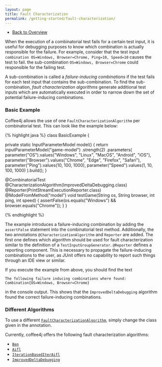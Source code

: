 ```yaml
---
layout: page
title: Fault Characterization
permalink: /getting-started/fault-characterization/
---
```


* [Back to Overview](../)

When the execution of a combinatorial test fails for a certain test input, it is useful for debugging purposes to know which
combination is actually responsible for the failure.
For example, consider that the test input `combination OS=Windows, Browser=Chrome, Ping=10, Speed=10` causes the test to fail.
the sub-combination `OS=Windows, Browser=Chrome` could responsible for the failing test.

A sub-combination is called a <i>failure-inducing combinations</i> if the test fails for each test input that contains the sub-combination.
To find the sub-combination, <i>fault characterization algorithms</i> generate additional test inputs which are automatically executed in order to narrow down the set of potential failure-inducing combinations.

### Basic Example

Coffee4j allows the use of one `FaultCharacterizationAlgorithm` per combinatorial test.
This can look like the example below:

{% highlight java %}
class BasicExample {

  private static InputParameterModel model() {
    return inputParameterModel("game-model")
        .strength(2)
        .parameters(
            parameter("OS").values("Windows", "Linux", "MacOS", "Android", "iOS"),
            parameter("Browser").values("Chrome", "Edge", "Firefox", "Safari"),
            parameter("Ping").values(10, 100, 1000),
            parameter("Speed").values(1, 10, 100, 1000)
        ).build();
  }

  @CombinatorialTest
  @CharacterizationAlgorithm(ImprovedDeltaDebugging.class)
  @Reporter(PrintStreamExecutionReporter.class)
  @ModelFromMethod("model")
  void testGame(String os, String browser, int ping, int speed) {
    assertFalse(os.equals("Windows") && browser.equals("Chrome"));
  }
}

{% endhighlight %}

The example introduces a failure-inducing combination by adding the `assertFalse` statement into the combinatorial test
method.
Additionally, the two annotations `@CharacterizationAlgorithm` and `Reporter` are added.
The first one defines which algorithm should be used
for fault characterization similar to the definition of a `TestInputGroupGenerator`.
`@Reporter` defines a reporting component.
This is necessary to propagate the failure-inducing combinations to the user, as JUnit offers no capability to report
such things through an IDE view or similar.

If you execute the example from above, you should find the text

```
The following failure inducing combinations where found:
Combination{OS=Windows, Browser=Chrome}
```

in the console output.
This shows that the `ImprovedDeltaDebugging` algorithm found the correct failure-inducing combinations.

### Different Algorithms

To use a different <a href="/apidocs/de/rwth/swc/coffee4j/engine/characterization/FaultCharacterizationAlgorithm.html">`FaultCharacterizationAlgorithm`</a>,
simply change the class given in the annotation.

Currently, coffee4j offers the following fault characterization algorithms:

* <a href="/apidocs/de/rwth/swc/coffee4j/engine/characterization/ben/Ben.html">`Ben`</a>
* <a href="/apidocs/de/rwth/swc/coffee4j/engine/characterization/aifl/Aifl.html">`Aifl`</a>
* <a href="/apidocs/de/rwth/swc/coffee4j/engine/characterization/aifl/IterationBasedIterAifl.html">`IterationBasedIterAifl`</a>
* <a href="/apidocs/de/rwth/swc/coffee4j/engine/characterization/delta/ImprovedDeltaDebugging.html">`ImprovedDeltaDebugging`</a>
